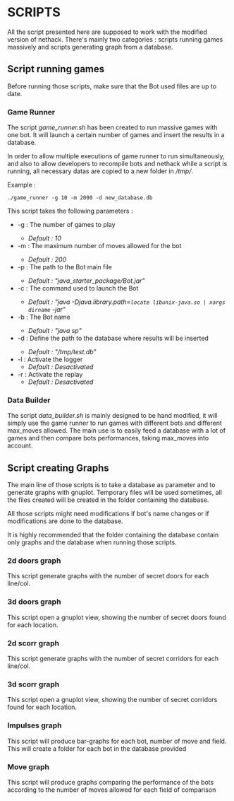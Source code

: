 SCRIPTS
=======

All the script presented here are supposed to work with the modified version
of nethack. There's mainly two categories : scripts running games massively and
scripts generating graph from a database.

## Script running games

Before running those scripts, make sure that the Bot used files are up to date.

### Game Runner
The script _game\_runner.sh_ has been created to run massive games with one bot.
It will launch a certain number of games and insert the results in a database.

In order to allow multiple executions of game runner to run simultaneously, and
also to allow developers to recompile bots and nethack while a script is
running, all necessary datas are copied to a new folder in _/tmp/_.

Example :
```
./game_runner -g 10 -m 2000 -d new_database.db
```

This script takes the following parameters :
* -g <nb>     : The number of games to play
	* _Default : 10_
* -m <nb>     : The maximum number of moves allowed for the bot
 	* _Default : 200_
* -p <path>   : The path to the Bot main file
	* _Default : "java_starter_package/Bot.jar"_
* -c <cmd>    : The command used to launch the Bot
	* _Default : "java -Djava.library.path=`locate libunix-java.so | xargs dirname` -jar"_
* -b <string> : The Bot name
	* _Default : "java sp"_
* -d <path>   : Define the path to the database where results will be inserted
	* _Default : "/tmp/test.db"_
* -l          : Activate the logger
	* _Default : Desactivated_
* -r          : Activate the replay
	* _Default : Desactivated_

### Data Builder
The script _data\_builder.sh_ is mainly designed to be hand modified, it will
simply use the game runner to run games with different bots and different
max_moves allowed.
The main use is to easily feed a database with a lot of games and then compare
bots performances, taking max_moves into account.

## Script creating Graphs

The main line of those scripts is to take a database as parameter and to
generate graphs with gnuplot. Temporary files will be used sometimes, all the
files created will be created in the folder containing the database.

All those scripts might need modifications if bot's name changes or if
modifications are done to the database.

It is highly recommended that the folder containing the database contain only
graphs and the database when running those scripts.

### 2d doors graph
This script generate graphs with the number of secret doors for each line/col.

### 3d doors graph
This script open a gnuplot view, showing the number of secret doors found for
each location.

### 2d scorr graph
This script generate graphs with the number of secret corridors for each
line/col.

### 3d scorr graph
This script open a gnuplot view, showing the number of secret corridors found
for each location.

### Impulses graph
This script will produce bar-graphs for each bot, number of move and field. This
will create a folder for each bot in the database provided

### Move graph
This script will produce graphs comparing the performance of the bots according
to the number of moves allowed for each field of comparison
